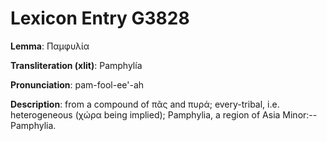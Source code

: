 # Lexicon Entry G3828

**Lemma**: Παμφυλία

**Transliteration (xlit)**: Pamphylía

**Pronunciation**: pam-fool-ee'-ah

**Description**:
from a compound of πᾶς and πυρά; every-tribal, i.e. heterogeneous (χώρα being implied); Pamphylia, a region of Asia Minor:--Pamphylia.
